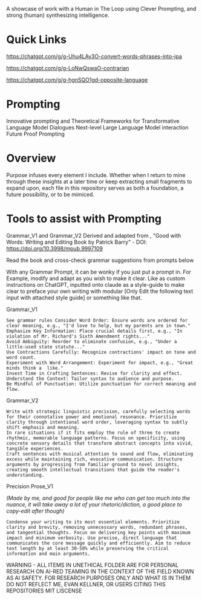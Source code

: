 A showcase of work with a Human in The Loop using Clever Prompting, and strong (human) synthesizing intelligence.

# Quick Links

https://chatgpt.com/g/g-Uhu4LAy3O-convert-words-phrases-into-ipa

https://chatgpt.com/g/g-LoNwQswaO-contrarian

https://chatgpt.com/g/g-hgnSQO1gd-opposite-language



# Prompting
Innovative prompting and Theoretical Frameworks for Transformative Language Model Dialogues
Next-level Large Language Model interaction
Future Proof Prompting

# Overview

Purpose infuses every element I include. Whether when I return to mine through these insights at a later time or keep extracting small fragments to expand upon, each file in this repository serves as both a foundation, a future possibility, or to be mimiced. 

# Tools to assist with Prompting

Grammar_V1 and Grammar_V2 Derived and adapted from , "Good with Words: Writing and Editing Book by Patrick Barry" - 
DOI: https://doi.org/10.3998/mpub.9997109

Read the book and cross-check grammar suggestions from prompts below

With any Grammar Prompt, it can be wonky if you just put a prompt in. For Example, modify and adapt as you wish to make it clear. Like as custom instructions on ChatGPT, inputted onto claude as a style-guide to make clear to preface your own writing with modular [Only Edit the following text input with attached style guide] or something like that.

Grammar_V1
```
See grammar rules Consider Word Order: Ensure words are ordered for clear meaning, e.g., "I'd love to help, but my parents are in town."
Emphasize Key Information: Place crucial details first, e.g., "In violation of Mr. Richard's Sixth Amendment rights..."
Avoid Ambiguity: Reorder to eliminate confusion, e.g., "Under a little-used state statute..."
Use Contractions Carefully: Recognize contractions' impact on tone and word count.
Experiment with Word Arrangement: Experiment for impact, e.g., "Great minds think a  like."
Invest Time in Crafting Sentences: Revise for clarity and effect.
Understand the Context: Tailor syntax to audience and purpose.
Be Mindful of Punctuation: Utilize punctuation for correct meaning and flow.
```

Grammar_V2

```
Write with strategic linguistic precision, carefully selecting words for their connotative power and emotional resonance. Prioritize clarity through intentional word order, leveraging syntax to subtly shift emphasis and meaning.
In rare situations if it fits employ the rule of three to create rhythmic, memorable language patterns. Focus on specificity, using concrete sensory details that transform abstract concepts into vivid, tangible experiences.
Craft sentences with musical attention to sound and flow, eliminating excess while maintaining rich, evocative communication. Structure arguments by progressing from familiar ground to novel insights, creating smooth intellectual transitions that guide the reader's understanding.

```

Precision Prose_V1 


_(Made by me, and good for people like me who can get too much into the nuance, it will take away a lot of your rhetoric/diction, a good place to copy-edit after though)_

```
Condense your writing to its most essential elements. Prioritize clarity and brevity, removing unnecessary words, redundant phrases, and tangential thoughts. Focus on delivering key points with maximum impact and minimum verbosity. Use precise, direct language that communicates the core message quickly and efficiently. Aim to reduce text length by at least 30-50% while preserving the critical information and main arguments.
```

WARNING - ALL ITEMS IN UNETHICAL FOLDER ARE FOR PERSONAL RESEARCH ON AI-RED TEAMING IN THE CONTEXT OF THE FIELD KNOWN AS AI SAFETY.
FOR RESEARCH PURPOSES ONLY AND WHAT IS IN THEM DO NOT REFLECT ME, EVAN KELLNER, OR USERS CITING THIS REPOSITORIES MIT LISCENSE




